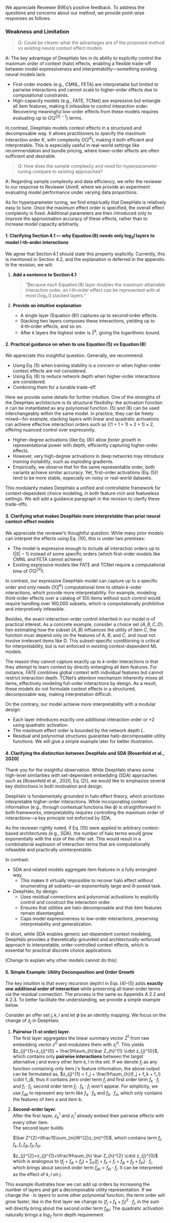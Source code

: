 We appreciate Reviewer B9Eq’s positive feedback. To address the questions and concerns about our method, we provide point-wise responses as follows.

### Weakness and Limitation

> Q: Could be clearer what the advantages are of the proposed method vs existing neural context effect models

A: The key advantage of DeepHalo lies in its ability to explicitly control the maximum order of context (halo) effects, enabling a flexible trade-off between model expressiveness and interpretability—something existing neural models lack.

- First-order models (e.g., CMNL, FETA) are interpretable but limited to pairwise interactions and cannot scale to higher-order effects due to computational constraints.
- High-capacity models (e.g., FATE, TCNet) are expressive but entangle all item features, making it infeasible to control interaction order. Recovering meaningful low-order effects from these models requires evaluating up to $O(2^{|S|-1})$ terms.

In contrast, DeepHalo models context effects in a structured and decomposable way. It allows practitioners to specify the maximum interaction order $K$, with complexity $O(2^K)$, making it both efficient and interpretable. This is especially useful in real-world settings like recommendation and bundle pricing, where lower-order effects are often sufficient and desirable.

> Q: How does the sample complexity and need for hyperparameter tuning compare to existing approaches?

A: Regarding sample complexity and data efficiency, we refer the reviewer to our response to Reviewer Unm8, where we provide an experiment evaluating model performance under varying data proportions.

As for hyperparameter tuning, we find empirically that DeepHalo is relatively easy to tune. Once the maximum effect order is specified, the overall effect complexity is fixed. Additional parameters are then introduced only to improve the approximation accuracy of these effects, rather than to increase model capacity arbitrarily.

#### 1. Clarifying Section 4.1 — why Equation (8) needs only $\log_2l$ layers to model $l$‑th‑order interactions

We agree that Section 4.1 should state this property explicitly. Currently, this is mentioned in Section 4.2, and the explanation is deferred in the appendix. 
In the revision, we will:

1) **Add a sentence to Section 4.1**  
   > “Because each Equation (8) layer doubles the maximum attainable interaction order, an *l*‑th‑order effect can be represented with at most ⌈log₂ l⌉ stacked layers.”

2) **Provide an intuitive explanation**  
   - A single layer (Equation (8)) captures up to second‑order effects.  
   - Stacking two layers composes these interactions, yielding up to 4‑th‑order effects, and so on.  
   - After *k* layers the highest order is $2^{k}$, giving the logarithmic bound.


#### 2. Practical guidance on when to use Equation (5) vs Equation (8)

We appreciate this insightful question. Generally, we recommend:

- Using Eq. (5) when training stability is a concern or when higher-order context effects are not considered.
- Using Eq. (8) to reduce network depth when higher-order interactions are considered.
- Combining them for a tunable trade-off.

Here we provide some details for further intuition. One of the strengths of the DeepHalo architecture is its structural flexibility: the activation function σ can be instantiated as any polynomial function. (5) and (8) can be used interchangeably within the same model. In practice, they can be freely mixed—for example, stacking layers with linear and quadratic activations can achieve effective interaction orders such as $((1+1+1)\times2+1)\times2$, offering nuanced control over expressivity.

- Higher-degree activations (like Eq. (8)) allow *faster growth* in representational power with depth, efficiently capturing higher-order effects.
- However, very high-degree activations in deep networks may introduce *training instability*, such as exploding gradients.
- Empirically, we observe that for the same representable order, both variants achieve similar accuracy. Yet, first-order activations (Eq. (5)) tend to be more stable, especially on noisy or real-world datasets.

This modularity makes DeepHalo a unified and controllable framework for context-dependent choice modeling, in both feature-rich and featureless settings. We will add a guidance paragraph in the revision to clarify these trade-offs.

#### 3. Clarifying what makes DeepHalo more interpretable than prior neural context-effect models
We appreciate the reviewer’s thoughtful question. While many prior models can interpret the effects using Eq. (10), this is under two premises:
- The model is expressive enough to include all interaction orders up to $(|S|-1)$ instead of some specific orders (which first-order models like CMNL and FETA cannot achieve)
- Existing expressive models like FATE and TCNet require a computational time of $O(2^{|S|})$.

In contrast, our expressive DeepHalo model can capture up to a specific order and only needs $O(2^K)$ computational time to obtain $k$-order interactions, which provide more interpretability. For example, modeling third-order effects over a catalog of 100 items without such control would require handling over 160,000 subsets, which is computationally prohibitive and interpretively infeasible.

Besides, the exact-interaction-order control inherited in our model is of practical interest. As a concrete example, consider a choice set $\{A, B, C, D\}$. hen estimating how the subset $\{A, B\}$ influences the utility of item $C$, the function must depend only on the features of $A$, $B$, and $C$, and must not involve irrelevant items like $D$. This subset-specific conditioning is critical for interpretability, but is not enforced in existing context-dependent ML models. 

The reason they cannot capture exactly up to $k$-order interactions is that they attempt to learn context by directly entangling all item features. For instance, FATE combines global context with individual features but cannot restrict interaction depth. TCNet’s attention mechanism inherently mixes all items, effectively modeling full-order interactions by design. As a result, these models do not formulate context effects in a structured, decomposable way, making interpretation difficult.

On the contrary, our model achieve more interpretability with a modular design:
- Each layer introduces exactly one additional interaction order or $\times 2$ using quadratic activation.
- The maximum effect order is bounded by the network depth $L$.
- Residual and polynomial structures guarantee halo-decomposable utility functions. We will give a simple example later for better illustration.


#### 4. Clarifying the distinction between DeepHalo and SDA [Rosenfeld et al., 2020]

Thank you for the insightful observation. While DeepHalo shares some high-level similarities with set-dependent embedding (SDA) approaches such as [Rosenfeld et al., 2020, Eq. (2)], we would like to emphasize several key distinctions in both motivation and design.

DeepHalo is fundamentally grounded in halo effect theory, which prioritizes interpretable higher-order interactions. While incorporating context information (e.g., through contextual functions like $\phi$) is straightforward in both frameworks, interpretability requires controlling the maximum order of interactions—a key principle not enforced by SDA.

As the reviewer rightly noted, if Eq. (10) were applied to arbitrary context-based architectures (e.g., SDA), the number of halo terms would grow exponentially with the size of the offer set. This would result in a combinatorial explosion of interaction terms that are computationally infeasible and practically uninterpretable.

In contrast:

- SDA and related models aggregate item features in a fully entangled way.
  - This makes it virtually impossible to recover halo effect without enumerating all subsets—an exponentially large and ill-posed task.
- DeepHalo, by design:
  - Uses residual connections and polynomial activations to explicitly control and construct the interaction order.
  - Ensures that utilities are halo-decomposable and that item features remain disentangled.
  - Caps model expressiveness to low-order interactions, preserving interpretability and generalization.

In short, while SDA enables generic set-dependent context modeling, DeepHalo provides a theoretically-grounded and architecturally-enforced approach to interpretable, order-controlled context effects, which is essential for practical discrete choice applications.


(Change to explain why other models cannot do this)
#### 5. Simple Example: Utility Decomposition and Order Growth
The key intuition is that every recursion depth l in Eqs. (4)–(5) adds **exactly one additional order of interaction** while preserving all lower‑order terms via the residual connection. The process is the same as Appendix A 2.2 and A 2.3. To better facilitate the understanding, we provide a simple example below.


Consider an offer set ${j, k, l}$ and let $\phi$ be an identity mapping. We focus on the change of $z_{j}$ in DeepHalo.
1. **Pairwise (1‑st order) layer.**  
   The first layer aggregates the linear summary vector $\bar Z^{1}$ from raw embedding vector $z^{0}$ and modulates them with $z_{j}^{0}$. This yields  
   $z_{j}^{1}=z_{j}^{0} + \frac1H\sum_{h}\bar Z_{h}^{1} \cdot z_{j}^{0}$, which contains only **pairwise interactions** between the target alternative $j$ and every other item $k, l$ in the set.
   If we denote $f_j$ as any function containing only item j's feature information, the above output can be formulated as,
   $z_{j}^{1} = f_j + \frac1H\sum_{h}(f_j + f_k + f_l) \cdot f_j$, thus it contains zero order term $f_j$ and first order term $f_k \cdot f_j$ and $f_l \cdot f_j$, second order term $f_j \cdot f_k \cdot f_l$ won't appear. For simplicity, we use $f_{ab}$ to represent any term like $f_a \cdot f_b$ and $f_b \cdot f_a$, which only contains the features of item a and item b.

2. **Second‑order layer.**  
   After the first layer, $z_{k}^{1}$ and $z_{l}^{1}$ already embed their pairwise effects with every other item.  
   The second layer builds
    
   $\bar Z^{2}=\tfrac1S\sum_{m}W^{2}z_{m}^{1}$, which contains term $f_j, f_k, f_l, f_{jk}, f_{jl}, f_{kl}$.
   
   $z_{j}^{2}=z_{j}^{1}+\tfrac1H\sum_{h} \bar Z_{h}^{2} \cdot z_{j}^{0}$ which is analogous to $(f_j + f_{jk} + f_{jl}) + \sum_h(f_j + f_k + f_l + f_{jk} + f_{jl} + f_{kl}) \cdot f_j$,
   which brings about second order term $f_{jkl} = f_{kl} \cdot f_{j}$. It can be interpreted as the effect of ${k,l}$ on $j$.

This example illustrates how we can add up orders by increasing the number of layers and get a decomposable utility representation. If we change the $\cdot$ in layers to some other polynomial function, the term order will grow faster, like in the first layer we change to $(f_j + f_k + f_l)^2 \cdot f_j$, in the sum will directly bring about the second order term $f_{jkl}$. The quadratic activation naturally brings a $log_2$ form depth requirement.

